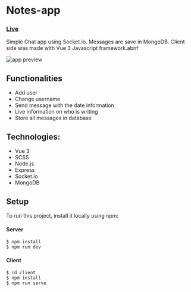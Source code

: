# Notes-app

### [Live](https://simple-vue-chat-app.herokuapp.com/)

Simple Chat app using Socket.io. Messages are save in MongoDB. Client side was made with Vue 3 Javascript framework.abnf

![app preview](https://github.com/geralt1002/Simple-Vue-Chat/blob/main/chatapp-screen.png)

## Functionalities

- Add user
- Change username
- Send message with the date information
- Live information on who is writing
- Store all messages in database

## Technologies:

- Vue 3
- SCSS
- Node.js
- Express
- Socket.io
- MongoDB

## Setup

To run this project, install it locally using npm:

#### Server

```
$ npm install
$ npm run dev

```

#### Client

```
$ cd client
$ npm install
$ npm run serve

```

